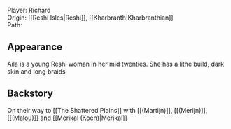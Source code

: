 Player: Richard <br>Origin: [[Reshi Isles|Reshi]],  [[Kharbranth|Kharbranthian]]<br>Path: <br>

## Appearance
Aila is a young Reshi woman in her mid twenties. She has a lithe build, dark skin and long braids

## Backstory
On their way to [[The Shattered Plains]] with [[(Martijn)]], [[(Merijn)]], [[(Malou)]] and [[Merikal (Koen)|Merikal]]